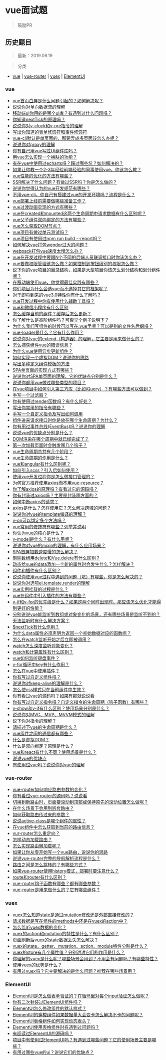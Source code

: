 # vue面试题
> 鼓励PR

## 历史题目
> 最新：2019.06.19

> 分类
- [vue](#vue) | [vue-router](#vue-router) | [vuex](#vuex) | [ElementUI](#ElementUI)


### vue
- [vue首页白屏是什么问题引起的？如何解决呢？]()
- [说说你对单向数据流的理解]()
- [移动端ui你用的是哪个ui库？有遇到过什么问题吗？]()
- [你知道nextTick的原理吗？]()
- [说说你对v-clock和v-pre指令的理解]()
- [写出你知道的表单修饰符和事件修饰符]()
- [vue-cli默认是单页面的，那要弄成多页面该怎么办呢？]()
- [说说你对proxy的理解]()
- [你有自己用vue写过UI组件库吗？]()
- [用vue怎么实现一个换肤的功能？]()
- [有在vue中使用过echarts吗？踩过哪些坑？如何解决的？]()
- [如果让你教一个2-3年经验前端经验的同事使用vue，你该怎么教？]()
- [vue性能的优化的方法有哪些？]()
- [SSR解决了什么问题？有做过SSR吗？你是怎么做的？]()
- [说说你觉得认为的vue开发规范有哪些？]()
- [不用vue-cli，你自己有搭建过vue的开发环境吗？流程是什么？]()
- [vue部署上线前需要做哪些准备工作？]()
- [vue过渡动画实现的方式有哪些？]()
- [vue在created和mounted这两个生命周期中请求数据有什么区别呢？]()
- [vue父子组件双向绑定的方法有哪些？]()
- [vue怎么获取DOM节点？]()
- [vue项目有做过单元测试吗？]()
- [vue项目有使用过npm run build --report吗？]()
- [如何解决vue打包wendor过大的问题？]()
- [webpack打包vue速度太慢怎么办？]()
- [vue在开发过程中要跟N个不同的后端人员联调接口时你该怎么办？]()
- [vue要做权限管理该怎么做？如果控制到按钮级别的权限怎么做？]()
- [说下你的vue项目的目录结构，如果是大型项目你该怎么划分结构和划分组件呢？]()
- [在移动端使用vue，你觉得最佳实践有哪些？]()
- [你们项目为什么会选vue而不选择其它的框架呢？]()
- [对于即将到来的vue3.0特性你有什么了解吗？]()
- [vue开发过程中你有使用什么辅助工具吗？]()
- [vue和微信小程序有什么区别]()
- [怎么缓存当前的组件？缓存后怎么更新？]()
- [你了解什么是高阶组件吗？可否举个例子说明下？]()
- [为什么我们写组件的时候可以写在.vue里呢？可以是别的文件名后缀吗？]()
- [vue-loader是什么？它有什么作用？]()
- [说说你对vue的extend（构造器）的理解，它主要是用来做什么的？]()
- [怎么捕获组件vue的错误信息？]()
- [为什么vue使用异步更新组件？]()
- [如何实现一个虚拟DOM？说说你的思路]()
- [写出多种定义组件模板的方法]()
- [SPA单页面的实现方式有哪些？]()
- [说说你对SPA单页面的理解，它的优缺点分别是什么？]()
- [说说你都用vue做过哪些类型的项目？]()
- [在vue项目中如何引入第三方库（比如jQuery）？有哪些方法可以做到？]()
- [手写一个过滤器？]()
- [你有使用过render函数吗？有什么好处？]()
- [写出你常用的指令有哪些？]()
- [手写一个自定义指令及写出如何调用]()
- [组件进来请求接口时你是放在哪个生命周期？为什么？]()
- [你有用过事件总线(EventBus)吗？说说你的理解]()
- [说说vue的优缺点分别是什么？]()
- [DOM渲染在哪个周期中就已经完成了？]()
- [第一次加载页面时会触发哪几个钩子？]()
- [vue生命周期总共有几个阶段？]()
- [vue生命周期的作用是什么？]()
- [vue和angular有什么区别呢？]()
- [如何引入scss？引入后如何使用？]()
- [使用vue开发过程你是怎么做接口管理的？]()
- [为何官方推荐使用axios而不用vue-resource？]()
- [你了解axios的原理吗？有看过它的源码吗？]()
- [你有封装过axios吗？主要是封装哪方面的？]()
- [如何中断axios的请求？]()
- [axios是什么？怎样使用它？怎么解决跨域的问题？]()
- [说说你对vue的template编译的理解？](https://github.com/haizlin/fe-interview/issues/292)
- [v-on可以绑定多个方法吗？](https://github.com/haizlin/fe-interview/issues/291)
- [vue常用的修饰符有哪些？列举并说明](https://github.com/haizlin/fe-interview/issues/290)
- [你认为vue的核心是什么？](https://github.com/haizlin/fe-interview/issues/289)
- [v-model是什么？有什么用呢？](https://github.com/haizlin/fe-interview/issues/288)
- [说说你对vue的mixin的理解，有什么应用场景？](https://github.com/haizlin/fe-interview/issues/287)
- [SPA首屏加载速度慢的怎么解决？](https://github.com/haizlin/fe-interview/issues/286)
- [删除数组用delete和Vue.delete有什么区别？](https://github.com/haizlin/fe-interview/issues/285)
- [动态给vue的data添加一个新的属性时会发生什么？怎样解决？](https://github.com/haizlin/fe-interview/issues/284)
- [组件和插件有什么区别？](https://github.com/haizlin/fe-interview/issues/283)
- [说说你使用vue过程中遇到的问题（坑）有哪些，你是怎么解决的？](https://github.com/haizlin/fe-interview/issues/274)
- [说说你对选项el,template,render的理解](https://github.com/haizlin/fe-interview/issues/273)
- [vue实例挂载的过程是什么？](https://github.com/haizlin/fe-interview/issues/272)
- [vue在组件中引入插件的方法有哪些？](https://github.com/haizlin/fe-interview/issues/271)
- [v-if和v-for的优先级是什么？如果这两个同时出现时，那应该怎么优化才能得到更好的性能？](https://github.com/haizlin/fe-interview/issues/270)
- [分别说说vue能监听到数组或对象变化的场景，还有哪些场景是监听不到的？无法监听时有什么解决方案？](https://github.com/haizlin/fe-interview/issues/269)
- [$nextTick有什么作用？](https://github.com/haizlin/fe-interview/issues/268)
- [为什么data属性必须声明为返回一个初始数据对应的函数呢？](https://github.com/haizlin/fe-interview/issues/267)
- [怎么在watch监听开始之后立即被调用？](https://github.com/haizlin/fe-interview/issues/266)
- [watch怎么深度监听对象变化？](https://github.com/haizlin/fe-interview/issues/265)
- [watch和计算属性有什么区别？](https://github.com/haizlin/fe-interview/issues/264)
- [vue如何监听键盘事件？](https://github.com/haizlin/fe-interview/issues/263)
- [v-for循环中key有什么作用？](https://github.com/haizlin/fe-interview/issues/262)
- [怎么在vue中使用插件？](https://github.com/haizlin/fe-interview/issues/261)
- [你有写过自定义组件吗？](https://github.com/haizlin/fe-interview/issues/260)
- [说说你对keep-alive的理解是什么？](https://github.com/haizlin/fe-interview/issues/259)
- [怎么使css样式只在当前组件中生效？](https://github.com/haizlin/fe-interview/issues/258)
- [你有看过vue的源码吗？如果有那就说说看](https://github.com/haizlin/fe-interview/issues/235)
- [你有写过自定义指令吗？自定义指令的生命周期（钩子函数）有哪些？](https://github.com/haizlin/fe-interview/issues/234)
- [v-show和v-if有什么区别？使用场景分别是什么？](https://github.com/haizlin/fe-interview/issues/232)
- [说说你对MVC、MVP、MVVM模式的理解](https://github.com/haizlin/fe-interview/issues/231)
- [说下你对指令的理解？](https://github.com/haizlin/fe-interview/issues/230)
- [请描述下vue的生命周期是什么？](https://github.com/haizlin/fe-interview/issues/229)
- [vue组件之间的通信都有哪些？](https://github.com/haizlin/fe-interview/issues/228)
- [什么是虚拟DOM？](https://github.com/haizlin/fe-interview/issues/227)
- [什么是双向绑定？原理是什么？](https://github.com/haizlin/fe-interview/issues/226)
- [vue和react有什么不同？使用场景是什么？](https://github.com/haizlin/fe-interview/issues/225)
- [说说vue的优缺点](https://github.com/haizlin/fe-interview/issues/224)
- [有使用过vue吗？说说你对vue的理解](https://github.com/haizlin/fe-interview/issues/223)

### vue-router
- [vue-router如何响应路由参数的变化？]()
- [你有看过vue-router的源码吗？说说看]()
- [切换到新路由时，页面要滚动到顶部或保持原先的滚动位置怎么做呢？]()
- [在什么场景下会用到嵌套路由？]()
- [如何获取路由传过来的参数？]()
- [说说active-class是哪个组件的属性？]()
- [在vue组件中怎么获取到当前的路由信息？]()
- [vur-router怎么重定向？]()
- [怎样动态加载路由？]()
- [怎么实现路由懒加载呢？]()
- [如果让你从零开始写一个vue路由，说说你的思路]()
- [说说vue-router完整的导航解析流程是什么？]()
- [路由之间是怎么跳转的？有哪些方式？]()
- [如果vue-router使用history模式，部署时要注意什么？]()
- [route和router有什么区别？]()
- [vue-router钩子函数有哪些？都有哪些参数？]()
- [vue-router是用来做什么的？它有哪些组件？]()

### vuex
- [vuex怎么知道state是通过mutation修改还是外部直接修改的？]()
- [请求数据是写在组件的methods中还是在vuex的action中？]()
- [怎么监听vuex数据的变化？]()
- [vuex的action和mutation的特性是什么？有什么区别？]()
- [页面刷新后vuex的state数据丢失怎么解决？]()
- [vuex的state、getter、mutation、action、module特性分别是什么？]()
- [vuex的store有几个属性值？分别讲讲它们的作用是什么？]()
- [你理解的vuex是什么呢？哪些场景会用到？不用会有问题吗？有哪些特性？]()
- [使用vuex的优势是什么？]()
- [有用过vuex吗？它主要解决的是什么问题？推荐在哪些场景用？]()

### ElementUI
- [ElementUI是怎么做表单验证的？在循环里对每个input验证怎么做呢？]()
- [你有二次封装过ElementUI组件吗？]()
- [ElementUI怎么修改组件的默认样式？]()
- [ElementUI的穿梭组件如果数据量大会变卡怎么解决不卡的问题呢？]()
- [ElementUI表格组件如何实现动态表头？]()
- [ElementUI使用表格组件时有遇到过问题吗？]()
- [有阅读过ElementUI的源码吗？]()
- [项目中有使用过ElementUI吗？有遇到过哪些问题？它的使用场景主要是哪些？]()
- [有用过哪些vue的ui？说说它们的优缺点？]()